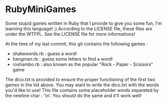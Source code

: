 RubyMiniGames
=============

Some stupid games written in Ruby that I provide to give you some fun, I'm learning this language! ;)
According to the LICENSE file, these files are under the WTFPL. See the LICENSE file for more informations!

At the time of my last commit, this git contains the following games :
- shakewords.rb : guess a word!
- hangman.rb    : guess some letters to find a word!
- roshambo.rb   : also known as the popular "Rock - Paper - Scissors" game

The dico.txt is provided to ensure the proper functioning of the first two games in the list above. You may want to write the dico.txt with the words you'd like to use! This file contains some placeholder words separeted by the newline char : '\n'. You should do the same and it'll work well!
